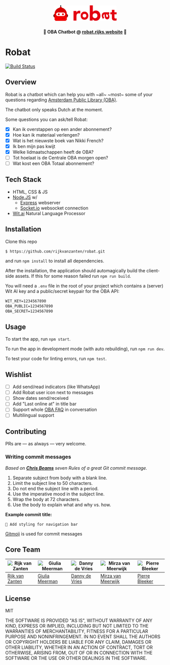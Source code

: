 <h1 align="center">
	<img width="200" src="media/robat_icon-logo.png" alt="Logo">
	<br>
</h1>

<p align="center">
	<b>🤖 OBA Chatbot @ <a href="http://robat.rijks.website">robat.rijks.website</a> 🤖</b>
</p>

# Robat
[![Build Status](https://semaphoreci.com/api/v1/rijkvanzanten/robat/branches/master/shields_badge.svg)](https://semaphoreci.com/rijkvanzanten/robat)

## Overview
Robat is a chatbot which can help you with ~all~ ~most~ some of your questions regarding  [Amsterdam Public Library (OBA)](http://oba.nl).

The chatbot only speaks Dutch at the moment.

Some questions you can ask/tell Robat:  
- [x] Kan ik overstappen op een ander abonnement?
- [x] Hoe kan ik materiaal verlengen?
- [x] Wat is het nieuwste boek van Nikki French?
- [x] Ik ben mijn pas kwijt
- [x] Welke lidmaatschappen heeft de OBA?
- [ ] Tot hoelaat is de Centrale OBA morgen open?
- [ ] Wat kost een OBA Totaal abonnement?

## Tech Stack
- HTML, CSS & JS
- [Node.JS](http://nodejs.org) w/
  - [Express](https://expressjs.com) webserver
  - [Socket.io](http://socket.io) websocket connection
- [Wit.ai](http://wit.ai) Natural Language Processor

## Installation
Clone this repo
```bash
$ https://github.com/rijkvanzanten/robat.git
```

and run `npm install` to install all dependencies.

After the installation, the application should automagically build the client-side assets. If this for some reason failed run `npm run build`.

You will need a `.env` file in the root of your project which contains a (server) Wit AI key and a public/secret keypair for the OBA API:
```
WIT_KEY=1234567890
OBA_PUBLIC=1234567890
OBA_SECRET=1234567890
```

## Usage
To start the app, run `npm start`.

To run the app in development mode (with auto rebuilding), run `npm run dev`.

To test your code for linting errors, run `npm test`.

## Wishlist
- [ ] Add send/read indicators (like WhatsApp)
- [ ] Add Robat user icon next to messages
- [ ] Show dates send/received
- [ ] Add "Last online at" in title bar
- [ ] Support whole [OBA FAQ](https://www.oba.nl/oba/english/frequently-asked-questions.html) in conversation
- [ ] Multilingual support

## Contributing
PRs are — as always — very welcome.

### Writing commit messages
_Based on [**Chris Beams**](https://chris.beams.io/posts/git-commit/) seven Rules of a great Git commit message._

1. Separate subject from body with a blank line.
1. Limit the subject line to 50 characters.
1. Do not end the subject line with a period.
1. Use the imperative mood in the subject line.
1. Wrap the body at 72 characters.
1. Use the body to explain what and why vs. how.

**Example commit title:**
```
💄 Add styling for navigation bar
```
[Gitmoji](https://gitmoji.carloscuesta.me/) is used for commit messages

## Core Team
![Rijk van Zanten](https://avatars0.githubusercontent.com/u/9141017?v=3&s=460) | ![Giulia Meerman](https://avatars0.githubusercontent.com/u/14131081?v=3&s=460) | ![Danny de Vries](https://avatars1.githubusercontent.com/u/22084444?v=3&s=460) | ![Mirza van Meerwijk](https://avatars2.githubusercontent.com/u/12242967?v=3&s=460) | ![Pierre Bleeker](https://avatars0.githubusercontent.com/u/12711649?v=3&s=460)
---|---|---|---|---
[Rijk van Zanten](https://github.com/rijkvanzanten) | [Giulia Meerman](https://github.com/GiuliaM) | [Danny de Vries](https://github.com/dandevri) | [Mirza van Meerwijk](https://github.com/Mimaaa) | [Pierre Bleeker](https://github.com/pierman1)

## License

MIT

THE SOFTWARE IS PROVIDED "AS IS", WITHOUT WARRANTY OF ANY KIND, EXPRESS OR
IMPLIED, INCLUDING BUT NOT LIMITED TO THE WARRANTIES OF MERCHANTABILITY,
FITNESS FOR A PARTICULAR PURPOSE AND NONINFRINGEMENT. IN NO EVENT SHALL THE
AUTHORS OR COPYRIGHT HOLDERS BE LIABLE FOR ANY CLAIM, DAMAGES OR OTHER
LIABILITY, WHETHER IN AN ACTION OF CONTRACT, TORT OR OTHERWISE, ARISING FROM,
OUT OF OR IN CONNECTION WITH THE SOFTWARE OR THE USE OR OTHER DEALINGS IN THE
SOFTWARE.

